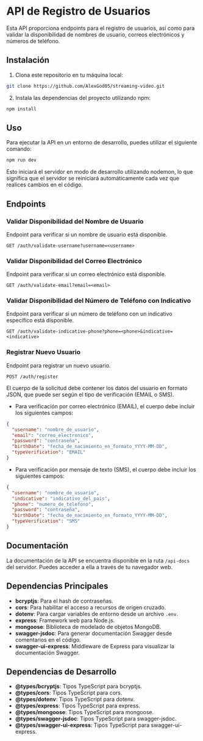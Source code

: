 # API de Registro de Usuarios

Esta API proporciona endpoints para el registro de usuarios, así como para validar la disponibilidad de nombres de usuario, correos electrónicos y números de teléfono.

## Instalación

1. Clona este repositorio en tu máquina local:

```bash
git clone https://github.com/AlexGod05/streaming-video.git
```

2. Instala las dependencias del proyecto utilizando npm:

```bash
npm install
```

## Uso

Para ejecutar la API en un entorno de desarrollo, puedes utilizar el siguiente comando:

```bash
npm run dev
```

Esto iniciará el servidor en modo de desarrollo utilizando nodemon, lo que significa que el servidor se reiniciará automáticamente cada vez que realices cambios en el código.

## Endpoints

### Validar Disponibilidad del Nombre de Usuario

Endpoint para verificar si un nombre de usuario está disponible.

```
GET /auth/validate-username?username=<username>
```

### Validar Disponibilidad del Correo Electrónico

Endpoint para verificar si un correo electrónico está disponible.

```
GET /auth/validate-email?email=<email>
```

### Validar Disponibilidad del Número de Teléfono con Indicativo

Endpoint para verificar si un número de teléfono con un indicativo específico está disponible.

```
GET /auth/validate-indicative-phone?phone=<phone>&indicative=<indicative>
```

### Registrar Nuevo Usuario

Endpoint para registrar un nuevo usuario.

```
POST /auth/register
```

El cuerpo de la solicitud debe contener los datos del usuario en formato JSON, que puede ser según el tipo de verificación (EMAIL o SMS).

- Para verificación por correo electrónico (EMAIL), el cuerpo debe incluir los siguientes campos:

```json
{
  "username": "nombre_de_usuario",
  "email": "correo_electronico",
  "password": "contraseña",
  "birthDate": "fecha_de_nacimiento_en_formato_YYYY-MM-DD",
  "typeVerification": "EMAIL"
}
```

- Para verificación por mensaje de texto (SMS), el cuerpo debe incluir los siguientes campos:

```json
{
  "username": "nombre_de_usuario",
  "indicative": "indicativo_del_pais",
  "phone": "numero_de_telefono",
  "password": "contraseña",
  "birthDate": "fecha_de_nacimiento_en_formato_YYYY-MM-DD",
  "typeVerification": "SMS"
}
```

## Documentación

La documentación de la API se encuentra disponible en la ruta `/api-docs` del servidor. Puedes acceder a ella a través de tu navegador web.

## Dependencias Principales

- **bcryptjs**: Para el hash de contraseñas.
- **cors**: Para habilitar el acceso a recursos de origen cruzado.
- **dotenv**: Para cargar variables de entorno desde un archivo `.env`.
- **express**: Framework web para Node.js.
- **mongoose**: Biblioteca de modelado de objetos MongoDB.
- **swagger-jsdoc**: Para generar documentación Swagger desde comentarios en el código.
- **swagger-ui-express**: Middleware de Express para visualizar la documentación Swagger.

## Dependencias de Desarrollo

- **@types/bcryptjs**: Tipos TypeScript para bcryptjs.
- **@types/cors**: Tipos TypeScript para cors.
- **@types/dotenv**: Tipos TypeScript para dotenv.
- **@types/express**: Tipos TypeScript para express.
- **@types/mongoose**: Tipos TypeScript para mongoose.
- **@types/swagger-jsdoc**: Tipos TypeScript para swagger-jsdoc.
- **@types/swagger-ui-express**: Tipos TypeScript para swagger-ui-express.
